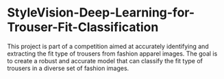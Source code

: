 # StyleVision-Deep-Learning-for-Trouser-Fit-Classification
This project is part of a competition aimed at accurately identifying and extracting the fit type of trousers from fashion apparel images. The goal is to create a robust and accurate model that can classify the fit type of trousers in a diverse set of fashion images.
